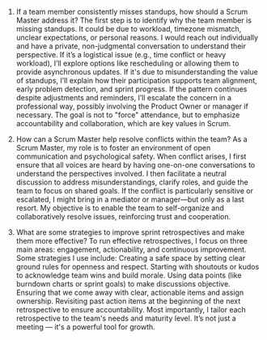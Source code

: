 1. If a team member consistently misses standups, how should a Scrum Master address it?
The first step is to identify why the team member is missing standups. It could be due to workload, timezone mismatch, unclear expectations, or personal reasons. I would reach out individually and have a private, non-judgmental conversation to understand their perspective.
If it’s a logistical issue (e.g., time conflict or heavy workload), I’ll explore options like rescheduling or allowing them to provide asynchronous updates. If it's due to misunderstanding the value of standups, I’ll explain how their participation supports team alignment, early problem detection, and sprint progress.
If the pattern continues despite adjustments and reminders, I’ll escalate the concern in a professional way, possibly involving the Product Owner or manager if necessary. The goal is not to "force" attendance, but to emphasize accountability and collaboration, which are key values in Scrum.

2. How can a Scrum Master help resolve conflicts within the team?
As a Scrum Master, my role is to foster an environment of open communication and psychological safety. When conflict arises, I first ensure that all voices are heard by having one-on-one conversations to understand the perspectives involved.
I then facilitate a neutral discussion to address misunderstandings, clarify roles, and guide the team to focus on shared goals.
If the conflict is particularly sensitive or escalated, I might bring in a mediator or manager—but only as a last resort. My objective is to enable the team to self-organize and collaboratively resolve issues, reinforcing trust and cooperation.

3. What are some strategies to improve sprint retrospectives and make them more effective?
To run effective retrospectives, I focus on three main areas: engagement, actionability, and continuous improvement.
Some strategies I use include:
Creating a safe space by setting clear ground rules for openness and respect.
Starting with shoutouts or kudos to acknowledge team wins and build morale.
Using data points (like burndown charts or sprint goals) to make discussions objective.
Ensuring that we come away with clear, actionable items and assign ownership.
Revisiting past action items at the beginning of the next retrospective to ensure accountability.
Most importantly, I tailor each retrospective to the team's needs and maturity level. It’s not just a meeting — it's a powerful tool for growth.
